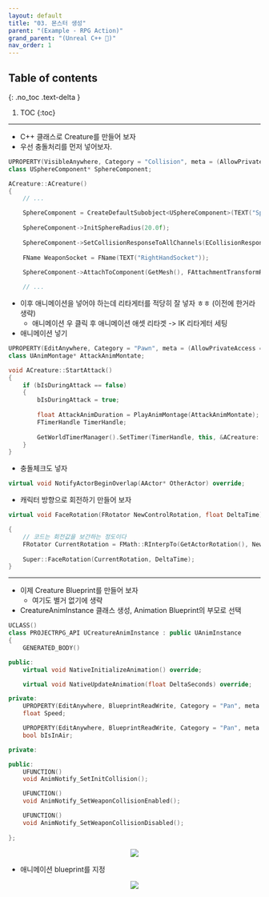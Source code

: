 ```yaml
---
layout: default
title: "03. 몬스터 생성"
parent: "(Example - RPG Action)"
grand_parent: "(Unreal C++ 🚀)"
nav_order: 1
---
```


## Table of contents
{: .no_toc .text-delta }

1. TOC
{:toc}

---

* C++ 클래스로 Creature를 만들어 보자
* 우선 충돌처리를 먼저 넣어보자.

```cpp
UPROPERTY(VisibleAnywhere, Category = "Collision", meta = (AllowPrivateAccess = true))
class USphereComponent* SphereComponent;
```

```cpp
ACreature::ACreature()
{
 	// ...

	SphereComponent = CreateDefaultSubobject<USphereComponent>(TEXT("SphereComponent"));
	
	SphereComponent->InitSphereRadius(20.0f);
	
	SphereComponent->SetCollisionResponseToAllChannels(ECollisionResponse::ECR_Ignore);
	
	FName WeaponSocket = FName(TEXT("RightHandSocket"));
	
	SphereComponent->AttachToComponent(GetMesh(), FAttachmentTransformRules::SnapToTargetNotIncludingScale, WeaponSocket);

    // ...
```

* 이후 애니메이션을 넣어야 하는데 리타게터를 적당히 잘 넣자 ㅎㅎ (이전에 한거라 생략)
    * 애니메이션 우 클릭 후 애니메이션 애셋 리타겟 -> IK 리타게터 세팅
* 애니메이션 넣기

```cpp
UPROPERTY(EditAnywhere, Category = "Pawn", meta = (AllowPrivateAccess = true))
class UAnimMontage* AttackAnimMontate;
```

```cpp
void ACreature::StartAttack()
{
	if (bIsDuringAttack == false)
	{
		bIsDuringAttack = true;
		
		float AttackAnimDuration = PlayAnimMontage(AttackAnimMontate);
		FTimerHandle TimerHandle;
		
		GetWorldTimerManager().SetTimer(TimerHandle, this, &ACreature::EndAttack, AttackAnimDuration);
	}
}
```

* 충돌체크도 넣자

```cpp
virtual void NotifyActorBeginOverlap(AActor* OtherActor) override;
```

* 캐릭터 방향으로 회전하기 만들어 보자

```cpp
virtual void FaceRotation(FRotator NewControlRotation, float DeltaTime) override;

{
    // 코드는 회전값을 보간하는 정도이다
    FRotator CurrentRotation = FMath::RInterpTo(GetActorRotation(), NewControlRotation, DeltaTime, 6.0f);
	
	Super::FaceRotation(CurrentRotation, DeltaTime);
}
```

---

* 이제 Creature Blueprint를 만들어 보자
    * 여기도 별거 없기에 생략
* CreatureAnimInstance 클래스 생성, Animation Blueprint의 부모로 선택

```cpp
UCLASS()
class PROJECTRPG_API UCreatureAnimInstance : public UAnimInstance
{
	GENERATED_BODY()

public:
	virtual void NativeInitializeAnimation() override;

	virtual void NativeUpdateAnimation(float DeltaSeconds) override;

private:
	UPROPERTY(EditAnywhere, BlueprintReadWrite, Category = "Pan", meta = (AllowPrivateAccess = true))
	float Speed;

	UPROPERTY(EditAnywhere, BlueprintReadWrite, Category = "Pan", meta = (AllowPrivateAccess = true))
	bool bIsInAir;

private:

public:
	UFUNCTION()
	void AnimNotify_SetInitCollision();

	UFUNCTION()
	void AnimNotify_SetWeaponCollisionEnabled();

	UFUNCTION()
	void AnimNotify_SetWeaponCollisionDisabled();
	
};
```

<p align="center">
  <img src="https://taehyungs-programming-blog.github.io/blog/assets/images/unreal/unreal_cpp_1/1-cpp-3-1.png"/>
</p>

* 애니메이션 blueprint를 지정

<p align="center">
  <img src="https://taehyungs-programming-blog.github.io/blog/assets/images/unreal/unreal_cpp_1/1-cpp-3-2.png"/>
</p>
